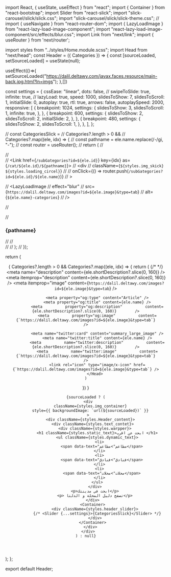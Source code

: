 import React, { useState, useEffect } from "react";
import { Container } from "react-bootstrap";
import Slider from "react-slick";
import "slick-carousel/slick/slick.css";
import "slick-carousel/slick/slick-theme.css";
// import { useNavigate } from "react-router-dom";
import { LazyLoadImage } from "react-lazy-load-image-component";
import "react-lazy-load-image-component/src/effects/blur.css";
import  Link  from "next/link";
import { useRouter } from 'next/router';

import styles from "../styles/Home.module.scss";
import Head from "next/head";
const Header = ({ Categories }) => {
  const [sourceLoaded, setSourceLoaded] = useState(null);

  useEffect(()=>{
    setSourceLoaded("https://dalil.deltawy.com/javax.faces.resource/main-back.jpg.html?ln=imgs");
  },[])

  const settings = {
    cssEase: "linear",
    dots: false,
    // swipeToSlide: true,
    infinite: true,
    // lazyLoad: true,
    speed: 1000,
    slidesToShow: 7,
    slidesToScroll: 1,
    initialSlide: 0,
    autoplay: true,
    rtl: true,
    arrows: false,
    autoplaySpeed: 2000,
    responsive: [
      {
        breakpoint: 1024,
        settings: {
          slidesToShow: 3,
          slidesToScroll: 1,
          infinite: true,
        },
      },
      {
        breakpoint: 600,
        settings: {
          slidesToShow: 2,
          slidesToScroll: 2,
          initialSlide: 2,
        },
      },
      {
        breakpoint: 480,
        settings: {
          slidesToShow: 2,
          slidesToScroll: 1,
        },
      },
    ],
  };

  // const CategoriesSlick =
  //   Categories?.length > 0 &&
  //   Categories?.map((ele, idx) => {
  //     const pathname = ele.name.replace(/-/gi, "-");
  //     const router = useRouter();
  //     return (
  //       <div key={idx}>
  //         <div className={styles.slick_Container}>
  //         <Link href={`/subGategories?id=${ele.id}`} key={idx} as={`/cat/${ele.id}/${pathname}`}>
  //           <div
  //             className={`${styles.img_skick} ${styles.loading_circel}`}
  //             // onClick={() => router.push(`/subGategories?id=${ele.id}/${ele.name}`)}
  //           >
              
  //             <LazyLoadImage
  //               effect="blur"
  //               src={`https://dalil.deltawy.com/images?id=${ele.image}&type=tab`}
  //               alt={`${ele.name}-categories`}
  //             />

  //           </div>
  //           <h3>{pathname}</h3>
  //           </Link>
  //         </div>
  //       </div>
  //     );
  //   });

  return (
    <header className={styles.header_container}>

{
  Categories?.length > 0 &&
  Categories?.map((ele, idx) => {
    return (
        <Head key={idx}>
              {/* <title>{ele.name}</title> */}
              <meta          name="description"          content={ele.shortDescription?.slice(0, 160)}
              />
              <meta itemprop="name" content={ele.name} />
              <meta          itemprop="description"          content={ele.shortDescription?.slice(0, 160)}
              />
              <meta          itemprop="image"          content={`https://dalil.deltawy.com/images?id=${ele.image}&type=tab`}
              />
      
             
              <meta property="og:type" content="Article" />
              <meta property="og:title" content={ele.name} />
              <meta          property="og:description"          content={ele.shortDescription?.slice(0, 160)}        />
              <meta          property="og:image"          content={`https://dalil.deltawy.com/images?id=${ele.image}&type=tab`}        />
      
              <meta name="twitter:card" content="summary_large_image" />
              <meta name="twitter:title" content={ele.name} />
              <meta          name="twitter:description"          content={ele.shortDescription?.slice(0, 160)}        />
              <meta          name="twitter:image"          content={`https://dalil.deltawy.com/images?id=${ele.image}&type=tab`}        />
              <link rel="icon" type="image/x-icon" href={`https://dalil.deltawy.com/images?id=${ele.image}&type=tab`} />
            </Head>
    )
  })
}

    {sourceLoaded ? (
      <div
        className={styles.img_container}
        style={{ backgroundImage: `url(${sourceLoaded})` }}
      >
        <div className={styles.Header_content}>
          <div className={styles.text_contet}>
            <div className={styles.warpper}>
              <h1 className={styles.static_text}>ابحث عن اقرب </h1>
              <ul className={styles.dynamic_text}>
                <li>
                  <span data-text="مطاعم">مطاعم</span>
                </li>
                <li>
                  <span data-text="فنادق">فنادق</span>
                </li>
                <li>
                  <span data-text="محلات">محلات</span>
                </li>
              </ul>
            </div>
            <p>ابحث في مدينتك</p>
            <p> تصفح دليل المحلة و الدلتا</p>
          </div>
          <Container>
            <div className={styles.header_slider}>
              {/* <Slider {...settings}>{CategoriesSlick}</Slider> */}
            </div>
          </Container>
        </div>
      </div>
    ) : null}
  </header>
  );
};

export default Header;